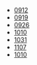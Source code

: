 <!DOCTYPE html>
<html lang="en">
  <head>
    <meta charset="UTF-8" />
    <meta name="viewport" content="width=device-width, initial-scale=1.0" />
    <title>Links</title>
  </head>
  <body>
    <ul>
      <li><a href="./0912/index.html">0912</a></li>
      <li><a href="./0919/index.html">0919</a></li>
      <li><a href="./0926/mintro.html">0926</a></li>
      <li><a href="./1010/index.html">1010</a></li>
      <li><a href="./1031/dokdo-intro.html">1031</a></li>
      <li><a href="./1107/dokdo-intro.html">1107</a></li>
      <li><a href="./1114/index.html">1010</a></li>
    </ul>
  </body>
</html>
